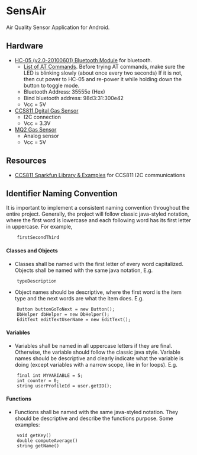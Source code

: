 # SensAir
Air Quality Sensor Application for Android. 

## Hardware
* [HC-05 (v2.0-20100601) Bluetooth Module](https://components101.com/sites/default/files/component_datasheet/HC-05%20Datasheet.pdf) for bluetooth. 
    * [List of AT Commands](https://roboindia.com/tutorial-content/arduino_code/hc-05_at_commands.zip). Before trying AT commands, make sure the LED is blinking slowly (about once every two seconds) If it is not, then cut power to HC-05 and re-power it while holding down the button to toggle mode.
    * Bluetooth Address: 35555e (Hex)
    * Bind bluetooth address: 98d3:31:300e42
    * Vcc = 5V
* [CCS811 Dgital Gas Sensor](https://cdn-learn.adafruit.com/assets/assets/000/044/636/original/CCS811_DS000459_2-00-1098798.pdf)
    * I2C connection
    * Vcc = 3.3V
* [MQ2 Gas Sensor](https://docs.particle.io/assets/datasheets/electronsensorkit/MQ-2.pdf)
    * Analog sensor
    * Vcc = 5V


## Resources
* [CCS811 Sparkfun Library & Examples](https://github.com/sparkfun/SparkFun_CCS811_Arduino_Library) for CCS811 I2C communications


## Identifier Naming Convention
It is important to implement a consistent naming convention throughout the entire project. Generally, the project will follow classic java-styled notation, where the first word is lowercase and each following word has its first letter in uppercase. For example,
```
    firstSecondThird
```

#### Classes and Objects
* Classes shall be named with the first letter of every word capitalized. Objects shall be named with the same java notation,  E.g.
```
    typeDescription
```
* Object names should be descriptive, where the first word is the item type and the next words are what the item does. E.g.
```
    Button buttonGoToNext = new Button();
    DbHelper dbHelper = new DbHelper();
    EditText editTextUserName = new EditText();
```
#### Variables
* Variables shall be named in all uppercase letters if they are final. Otherwise, the variable should follow the classic java style. Variable names should be descriptive and clearly indicate what the variable is doing (except variables with a narrow scope, like in for loops). E.g.
```
    final int MYVARIABLE = 5;
    int counter = 0;
    string userProfileId = user.getID();
```
#### Functions
* Functions shall be named with the same java-styled notation. They should be descriptive and describe the functions purpose. Some examples:
```
    void getKey()
    double computeAverage()
    string getName()
```
